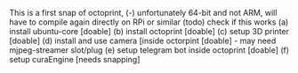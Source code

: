 This is a first snap of octoprint,
(-) unfortunately 64-bit and not ARM, will have to compile again directly on RPi or similar
(todo) check if this works 
	(a) install ubuntu-core [doable]
	(b) install octoprint 	[doable]
	(c) setup 3D printer 	[doable]
	(d) install and use camera [inside octorpint 	[doable] - may need mjpeg-streamer slot/plug
	(e) setup telegram bot inside octoprint 		[doable]
	(f) setup curaEngine							[needs snapping]
